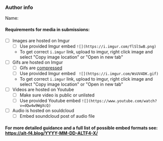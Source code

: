 <!--
Thank you for your submission!
-->

### Author info
Name: <!--(to be dispayed in blog)-->


#### Requirements for media in submissions:
<!-- Remove items that do not apply. For completed items, change [ ] to [x]. -->

- [ ] Images are hosted on Imgur <!--(recommended width:896px - height:504px)-->
  - [ ] Use provided Imgur embed `![](https://i.imgur.com/flSlSwB.png)` 
  - To get correct `i.imgur` link, upload to imgur, right click image and select "Copy image location" or "Open in new tab"
- [ ] Gifs are hosted on Imgur
  - [ ] Gifs are [compressed](https://www.iloveimg.com/compress-image/compress-gif) <!--(recommended width:896px - height:504px)-->
  - [ ] Use provided Imgur embed ` ![](https://i.imgur.com/WsUV4DK.gif)`
  - To get correct `i.imgur` link, upload to imgur, right click image and select "Copy image location" or "Open in new tab"
- [ ] Videos are hosted on Youtube
  - [ ] Make sure video is public or unlisted
  - [ ] Use provided Youtube embed `![](https://www.youtube.com/watch?v=dQw4w9WgXcQ)`
- [ ] Audio is hosted on souldcloud
  - [ ] Embed soundcloud post of audio file

#### For more detailed guidance and a full list of possible embed formats see: https://alt-f4.blog/YYYY-MM-DD-ALTF4-X/
<!--_NOTE: these things are not required to open a PR and can be done afterwards / while the PR is open._-->
